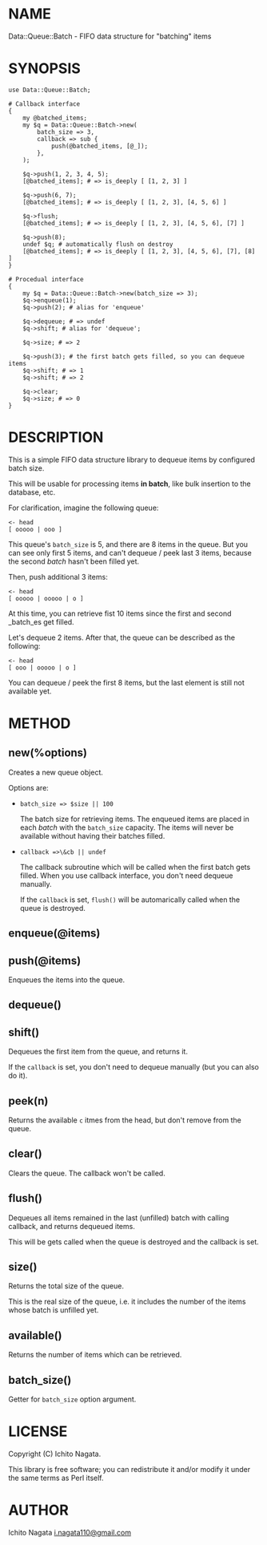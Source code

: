 # NAME

Data::Queue::Batch - FIFO data structure for "batching" items

# SYNOPSIS

    use Data::Queue::Batch;

    # Callback interface
    {
        my @batched_items;
        my $q = Data::Queue::Batch->new(
            batch_size => 3,
            callback => sub {
                push(@batched_items, [@_]);
            },
        );

        $q->push(1, 2, 3, 4, 5);
        [@batched_items]; # => is_deeply [ [1, 2, 3] ]

        $q->push(6, 7);
        [@batched_items]; # => is_deeply [ [1, 2, 3], [4, 5, 6] ]

        $q->flush;
        [@batched_items]; # => is_deeply [ [1, 2, 3], [4, 5, 6], [7] ]

        $q->push(8);
        undef $q; # automatically flush on destroy
        [@batched_items]; # => is_deeply [ [1, 2, 3], [4, 5, 6], [7], [8] ]
    }

    # Procedual interface
    {
        my $q = Data::Queue::Batch->new(batch_size => 3);
        $q->enqueue(1);
        $q->push(2); # alias for 'enqueue'

        $q->dequeue; # => undef
        $q->shift; # alias for 'dequeue';

        $q->size; # => 2

        $q->push(3); # the first batch gets filled, so you can dequeue items
        $q->shift; # => 1
        $q->shift; # => 2

        $q->clear;
        $q->size; # => 0
    }

# DESCRIPTION

This is a simple FIFO data structure library to dequeue items by configured batch size.

This will be usable for processing items **in batch**, like bulk insertion to the database, etc.

For clarification, imagine the following queue:

    <- head
    [ ooooo | ooo ]

This queue's `batch_size` is 5, and there are 8 items in the queue.
But you can see only first 5 items, and can't dequeue / peek last 3 items, because the second _batch_ hasn't been filled yet.

Then, push additional 3 items:

    <- head
    [ ooooo | ooooo | o ]

At this time, you can retrieve fist 10 items since the first and second _batch_es get filled.

Let's dequeue 2 items. After that, the queue can be described as the following:

    <- head
    [ ooo | ooooo | o ]

You can dequeue / peek the first 8 items, but the last element is still not available yet.

# METHOD

## new(%options)

Creates a new queue object.

Options are:

- `batch_size => $size || 100`

    The batch size for retrieving items. The enqueued items are placed in each _batch_ with the `batch_size` capacity. The items will never be available without having their batches filled.

- `callback =>\&cb || undef` 

    The callback subroutine which will be called when the first batch gets filled.
    When you use callback interface, you don't need dequeue manually.

    If the `callback` is set, `flush()` will be automarically called when the queue is destroyed.

## enqueue(@items)

## push(@items)

Enqueues the items into the queue.

## dequeue()

## shift()

Dequeues the first item from the queue, and returns it.

If the `callback` is set, you don't need to dequeue manually (but you can also do it).

## peek(n)

Returns the available `c` itmes from the head, but don't remove from the queue.

## clear()

Clears the queue. The callback won't be called.

## flush()

Dequeues all items remained in the last (unfilled) batch with calling callback, and returns dequeued items.

This will be gets called when the queue is destroyed and the callback is set.

## size()

Returns the total size of the queue.

This is the real size of the queue, i.e. it includes the number of the items whose batch is unfilled yet.

## available()

Returns the number of items which can be retrieved.

## batch\_size()

Getter for `batch_size` option argument.

# LICENSE

Copyright (C) Ichito Nagata.

This library is free software; you can redistribute it and/or modify
it under the same terms as Perl itself.

# AUTHOR

Ichito Nagata <i.nagata110@gmail.com>
